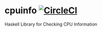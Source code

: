# cpuinfo  [![CircleCI](https://circleci.com/gh/TravisWhitaker/cpuinfo/tree/master.svg?style=svg)](https://circleci.com/gh/TravisWhitaker/cpuinfo/tree/master)

Haskell Library for Checking CPU Information
